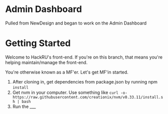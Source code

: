 # Admin Dashboard

Pulled from NewDesign and began to work on the Admin Dashboard

# Getting Started 

Welcome to HackRU's front-end.  If you're on this branch, that means you're helping maintain/manage the front-end.

You're otherwise known as a MF'er.  Let's get MF'in started.

1.  After cloning in, get dependencies from package.json by running npm `install`
2.  Get nvm in your computer.  Use something like `curl -o- https://raw.githubusercontent.com/creationix/nvm/v0.33.11/install.sh | bash`
3.  Run the ___ 


